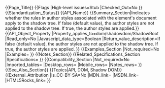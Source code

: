 {{Page_Title}}
{{Flags
|High-level issues=Stub
|Checked_Out=No
}}
{{Standardization_Status}}
{{API_Name}}
{{Summary_Section|Indicates whether the rules in author styles associated with the element's document apply to the shadow tree. If false (default value), the author styles are not applied to the shadow tree. If true, the author styles are applied.}}
{{API_Object_Property
|Property_applies_to=dom/shadowdom/ShadowRoot
|Read_only=No
|Javascript_data_type=Boolean
|Return_value_description=If false (default value), the author styles are not applied to the shadow tree. If true, the author styles are applied.
}}
{{Examples_Section
|Not_required=No
|Examples=
}}
{{Notes_Section}}
{{Related_Specifications_Section
|Specifications=
}}
{{Compatibility_Section
|Not_required=No
|Imported_tables=
|Desktop_rows=
|Mobile_rows=
|Notes_rows=
}}
{{See_Also_Section}}
{{Topics|API, DOM, Shadow DOM}}
{{External_Attribution
|Is_CC-BY-SA=No
|MDN_link=
|MSDN_link=
|HTML5Rocks_link=
}}
